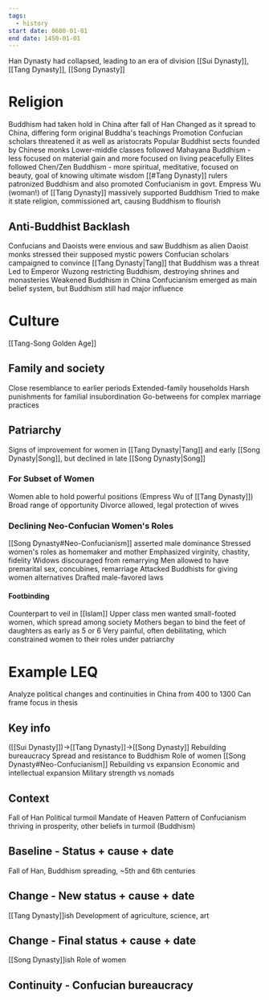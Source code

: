```yaml
---
tags:
  - history
start date: 0600-01-01
end date: 1450-01-01
---
```

Han Dynasty had collapsed, leading to an era of division
[[Sui Dynasty]], [[Tang Dynasty]], [[Song Dynasty]]
# Religion
Buddhism had taken hold in China after fall of Han
Changed as it spread to China, differing form original Buddha's teachings
Promotion Confucian scholars threatened it as well as aristocrats
Popular Buddhist sects founded by Chinese monks
Lower-middle classes followed Mahayana Buddhism - less focused on material gain and more focused on living peacefully
Elites followed Chen/Zen Buddhism - more spiritual, meditative, focused on beauty, goal of knowing ultimate wisdom
[[#Tang Dynasty]] rulers patronized Buddhism and also promoted Confucianism in govt.
Empress Wu (woman!) of [[Tang Dynasty]] massively supported Buddhism
Tried to make it state religion, commissioned art, causing Buddhism to flourish
## Anti-Buddhist Backlash
Confucians and Daoists were envious and saw Buddhism as alien
Daoist monks stressed their supposed mystic powers
Confucian scholars campaigned to convince [[Tang Dynasty|Tang]] that Buddhism was a threat
Led to Emperor Wuzong restricting Buddhism, destroying shrines and monasteries
Weakened Buddhism in China
Confucianism emerged as main belief system, but Buddhism still had major influence
# Culture
[[Tang-Song Golden Age]]
## Family and society
Close resemblance to earlier periods
Extended-family households
Harsh punishments for familial insubordination
Go-betweens for complex marriage practices
## Patriarchy
Signs of improvement for women in [[Tang Dynasty|Tang]] and early [[Song Dynasty|Song]], but declined in late [[Song Dynasty|Song]]
### For Subset of Women
Women able to hold powerful positions (Empress Wu of [[Tang Dynasty]])
Broad range of opportunity
Divorce allowed, legal protection of wives
### Declining Neo-Confucian Women's Roles
[[Song Dynasty#Neo-Confucianism]] asserted male dominance
Stressed women's roles as homemaker and mother
Emphasized virginity, chastity, fidelity
Widows discouraged from remarrying
Men allowed to have premarital sex, concubines, remarriage
Attacked Buddhists for giving women alternatives
Drafted male-favored laws
#### Footbinding
Counterpart to veil in [[Islam]]
Upper class men wanted small-footed women, which spread among society
Mothers began to bind the feet of daughters as early as 5 or 6
Very painful, often debilitating, which constrained women to their roles under patriarchy
# Example LEQ
Analyze political changes and continuities in China from 400 to 1300
Can frame focus in thesis
## Key info
([[Sui Dynasty]])->[[Tang Dynasty]]->[[Song Dynasty]]
Rebuilding bureaucracy
Spread and resistance to Buddhism
Role of women
[[Song Dynasty#Neo-Confucianism]]
Rebuilding vs expansion
Economic and intellectual expansion
Military strength vs nomads
## Context
Fall of Han
Political turmoil
Mandate of Heaven
Pattern of Confucianism thriving in prosperity, other beliefs in turmoil (Buddhism)
## Baseline - Status + cause + date
Fall of Han, Buddhism spreading, ~5th and 6th centuries
## Change - New status + cause + date
[[Tang Dynasty]]ish
Development of agriculture, science, art
## Change - Final status + cause + date
[[Song Dynasty]]ish
Role of women
## Continuity - Confucian bureaucracy